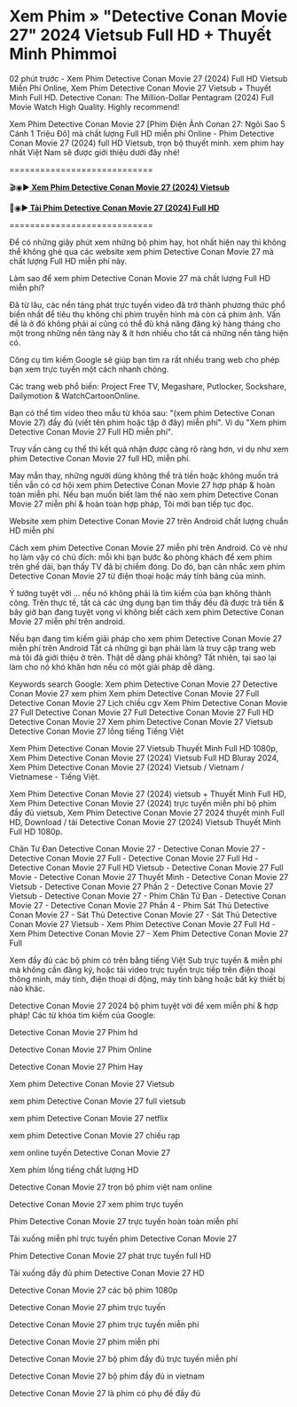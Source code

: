 # Xem Phim » "Detective Conan Movie 27" 2024 Vietsub Full HD + Thuyết Minh Phimmoi

02 phút trước - Xem Phim Detective Conan Movie 27 (2024) Full HD Vietsub Miễn Phí Online, Xem Phim Detective Conan Movie 27 Vietsub + Thuyết Minh Full HD. Detective Conan: The Million-Dollar Pentagram (2024) Full Movie Watch High Quality. Highly recommend!

Xem Phim Detective Conan Movie 27 [Phim Điện Ảnh Conan 27: Ngôi Sao 5 Cánh 1 Triệu Đô] mà chất lượng Full HD miễn phí Online - Phim Detective Conan Movie 27 (2024) full HD Vietsub, trọn bộ thuyết minh. xem phim hay nhất Việt Nam sẽ được giới thiệu dưới đây nhé!

============================

🎬◉▶️<b><a href="https://bit.ly/4c1b5Jk"> Xem Phim Detective Conan Movie 27 (2024) Vietsub</a></b>

📁◉▶️<b><a href="https://bit.ly/4c1b5Jk"> Tải Phim Detective Conan Movie 27 (2024) Full HD</a></b>

============================

Để có những giây phút xem những bộ phim hay, hot nhất hiện nay thì không thể không ghé qua các website xem phim Detective Conan Movie 27 mà chất lượng Full HD miễn phí này.

Làm sao để xem phim Detective Conan Movie 27 mà chất lượng Full HD miễn phí?

Đã từ lâu, các nền tảng phát trực tuyến video đã trở thành phương thức phổ biến nhất để tiêu thụ không chỉ phim truyền hình mà còn cả phim ảnh. Vấn đề là ở đó không phải ai cũng có thể đủ khả năng đăng ký hàng tháng cho một trong những nền tảng này & ít hơn nhiều cho tất cả những nền tảng hiện có.

Công cụ tìm kiếm Google sẽ giúp bạn tìm ra rất nhiều trang web cho phép bạn xem trực tuyến một cách nhanh chóng.

Các trang web phổ biến: Project Free TV, Megashare, Putlocker, Sockshare, Dailymotion & WatchCartoonOnline.

Bạn có thể tìm video theo mẫu từ khóa sau: "(xem phim Detective Conan Movie 27) đầy đủ (viết tên phim hoặc tập ở đây) miễn phí". Ví dụ "Xem phim Detective Conan Movie 27 Full HD miễn phí".

Truy vấn càng cụ thể thì kết quả nhận được càng rõ ràng hơn, ví dụ như xem phim Detective Conan Movie 27 full HD, miễn phí.

May mắn thay, những người dùng không thể trả tiền hoặc không muốn trả tiền vẫn có cơ hội xem phim Detective Conan Movie 27 hợp pháp & hoàn toàn miễn phí. Nếu bạn muốn biết làm thế nào xem phim Detective Conan Movie 27 miễn phí & hoàn toàn hợp pháp, Tôi mời bạn tiếp tục đọc.

Website xem phim Detective Conan Movie 27 trên Android chất lượng chuẩn HD miễn phí

Cách xem phim Detective Conan Movie 27 miễn phí trên Android. Có vẻ như họ làm vậy có chủ đích: mỗi khi bạn bước &o phòng khách để xem phim trên ghế dài, bạn thấy TV đã bị chiếm đóng. Do đó, bạn cân nhắc xem phim Detective Conan Movie 27 từ điện thoại hoặc máy tính bảng của mình.

Ý tưởng tuyệt vời ... nếu nó không phải là tìm kiếm của bạn không thành công. Trên thực tế, tất cả các ứng dụng bạn tìm thấy đều đã được trả tiền & bây giờ bạn đang tuyệt vọng vì không biết cách xem phim Detective Conan Movie 27 miễn phí trên android.

Nếu bạn đang tìm kiếm giải pháp cho xem phim Detective Conan Movie 27 miễn phí trên Android Tất cả những gì bạn phải làm là truy cập trang web mà tôi đã giới thiệu ở trên. Thật dễ dàng phải không? Tất nhiên, tại sao lại làm cho nó khó khăn hơn nếu có một giải pháp dễ dàng.

Keywords search Google: Xem phim Detective Conan Movie 27 Detective Conan Movie 27 xem phim Xem phim Detective Conan Movie 27 Full Detective Conan Movie 27 Lịch chiếu cgv Xem Phim Detective Conan Movie 27 Full Detective Conan Movie 27 Full Detective Conan Movie 27 Full HD Detective Conan Movie 27 Xem phim Detective Conan Movie 27 Vietsub Detective Conan Movie 27 lồng tiếng Tiếng Việt

Xem Phim Detective Conan Movie 27 Vietsub Thuyết Minh Full HD 1080p, Xem Phim Detective Conan Movie 27 (2024) Vietsub Full HD Bluray 2024, Xem Phim Detective Conan Movie 27 (2024) Vietsub / Vietnam / Vietnamese - Tiếng Việt.

Xem Phim Detective Conan Movie 27 (2024) vietsub + Thuyết Minh Full HD, Xem Phim Detective Conan Movie 27 (2024) trực tuyến miễn phí bộ phim đầy đủ vietsub, Xem Phim Detective Conan Movie 27 2024 thuyết minh Full HD, Download / tải Detective Conan Movie 27 (2024) Vietsub Thuyết Minh Full HD 1080p.

Chân Tư Đan Detective Conan Movie 27 - Detective Conan Movie 27 - Detective Conan Movie 27 Full - Detective Conan Movie 27 Full Hd - Detective Conan Movie 27 Full HD Vietsub - Detective Conan Movie 27 Full Movie - Detective Conan Movie 27 Thuyết Minh - Detective Conan Movie 27 Vietsub - Detective Conan Movie 27 Phần 2 - Detective Conan Movie 27 Vietsub - Detective Conan Movie 27 - Phim Chân Tử Đan - Detective Conan Movie 27 - Detective Conan Movie 27 Phần 4 - Phim Sát Thủ Detective Conan Movie 27 - Sát Thủ Detective Conan Movie 27 - Sát Thủ Detective Conan Movie 27 Vietsub - Xem Phim Detective Conan Movie 27 Full Hd - Xem Phim Detective Conan Movie 27 - Xem Phim Detective Conan Movie 27 Full


Xem đầy đủ các bộ phim có trên bằng tiếng Việt Sub trực tuyến & miễn phí mà không cần đăng ký, hoặc tải video trực tuyến trực tiếp trên điện thoại thông minh, máy tính, điện thoại di động, máy tính bảng hoặc bất kỳ thiết bị nào khác.

Detective Conan Movie 27 2024 bộ phim tuyệt vời để xem miễn phí & hợp pháp!
Các từ khóa tìm kiếm của Google:

Detective Conan Movie 27 Phim hd

Detective Conan Movie 27 Phim Online

Detective Conan Movie 27 Phim Hay

Xem phim Detective Conan Movie 27 Vietsub

xem phim Detective Conan Movie 27 full vietsub

xem phim Detective Conan Movie 27 netflix

xem phim Detective Conan Movie 27 chiếu rạp

xem online tuyến Detective Conan Movie 27

Xem phim lồng tiếng chất lượng HD

Detective Conan Movie 27 trọn bộ phim việt nam online

Detective Conan Movie 27 xem phim trực tuyến

Phim Detective Conan Movie 27 trực tuyến hoàn toàn miễn phí

Tải xuống miễn phí trực tuyến phim Detective Conan Movie 27

Phim Detective Conan Movie 27 phát trực tuyến full HD

Tải xuống đầy đủ phim Detective Conan Movie 27 HD

Detective Conan Movie 27 các bộ phim 1080p

Detective Conan Movie 27 phim trực tuyến

Detective Conan Movie 27 phim trực tuyến miễn phí

Detective Conan Movie 27 phim miễn phí

Detective Conan Movie 27 bộ phim đầy đủ trực tuyến miễn phí

Detective Conan Movie 27 bộ phim đầy đủ in vietnam

Detective Conan Movie 27 là phim có phụ đề đầy đủ
